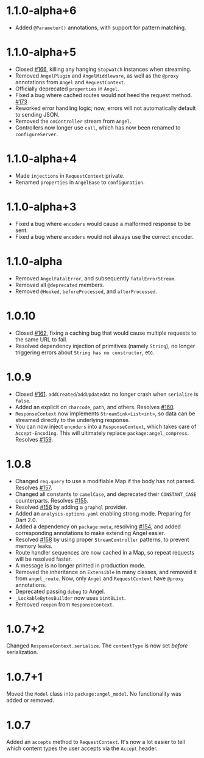 # 1.1.0-alpha+6
* Added `@Parameter()` annotations, with support for pattern matching.

# 1.1.0-alpha+5
* Closed [#166](https://github.com/angel-dart/framework/issues/166), killing any hanging `Stopwatch` instances when streaming.
* Removed `AngelPlugin` and `AngelMiddleware`, as well as the `@proxy` annotations from `Angel` and `RequestContext`.
* Officially deprecated `properties` in `Angel`.
* Fixed a bug where cached routes would not heed the request method. [#173](https://github.com/angel-dart/framework/issues/173)
* Reworked error handling logic; now, errors will not automatically default to sending JSON.
* Removed the `onController` stream from `Angel`.
* Controllers now longer use `call`, which has now been renamed to `configureServer`.

# 1.1.0-alpha+4
* Made `injections` in `RequestContext` private.
* Renamed `properties` in `AngelBase` to `configuration`.

# 1.1.0-alpha+3
* Fixed a bug where `encoders` would cause a malformed response to be sent.
* Fixed a bug where `encoders` would not always use the correct encoder.

# 1.1.0-alpha
* Removed `AngelFatalError`, and subsequently `fatalErrorStream`.
* Removed all `@deprecated` members.
* Removed `@Hooked`, `beforeProcessed`, and `afterProcessed`.

# 1.0.10
* Closed [#162](https://github.com/angel-dart/framework/issues/162), fixing a caching bug
that would cause multiple requests to the same URL to fail.
* Resolved dependency injection of primitives (namely `String`), no longer triggering
errors about `String has no constructor`, etc.

# 1.0.9
* Closed [#161](https://github.com/angel-dart/framework/issues/161). `addCreated`/`addUpdatedAt` no longer
crash when `serialize` is `false`.
* Added an explicit on `charcode`, `path`, and others. Resolves
[#160](https://github.com/angel-dart/framework/issues/160).
* `ResponseContext` now implements `StreamSink<List<int>`, so data can be streamed directly to the
underlying response.
* You can now inject `encoders` into a `ResponseContext`, which takes care of `Accept-Encoding`.
This will ultimately replace `package:angel_compress`.
Resolves [#159](https://github.com/angel-dart/framework/issues/159).

# 1.0.8
* Changed `req.query` to use a modifiable Map if the body has not parsed. Resolves
[#157](https://github.com/angel-dart/framework/issues/157).
* Changed all constants to `camelCase`, and deprecated their `CONSTANT_CASE` counterparts. Resolves
[#155](https://github.com/angel-dart/framework/issues/155).
* Resolved [#156](https://github.com/angel-dart/framework/issues/156) by adding a `graphql` provider.
* Added an `analysis-options.yaml` enabling strong mode. Preparing for Dart 2.0.
* Added a dependency on `package:meta`, resolving [#154](https://github.com/angel-dart/framework/issues/154),
and added corresponding annotations to make extending Angel easier.
* Resolved [#158](https://github.com/angel-dart/framework/issues/158) by using proper `StreamController`
patterns, to prevent memory leaks.
* Route handler sequences are now cached in a Map, so repeat requests will be resolved faster.
* A message is no longer printed in production mode.
* Removed the inheritance on `Extensible` in many classes, and removed it from `angel_route`.
Now, only `Angel` and `RequestContext` have `@proxy` annotations.
* Deprecated passing `debug` to Angel.
* `_LockableBytesBuilder` now uses `Uint8List`.
* Removed `reopen` from `ResponseContext`.

# 1.0.7+2
Changed `ResponseContext.serialize`. The `contentType` is now set *before* serialization.

# 1.0.7+1
Moved the `Model` class into `package:angel_model`. No functionality was added or removed.

# 1.0.7
Added an `accepts` method to `RequestContext`. It's now a lot easier to tell which content types the
user accepts via the `Accept` header.